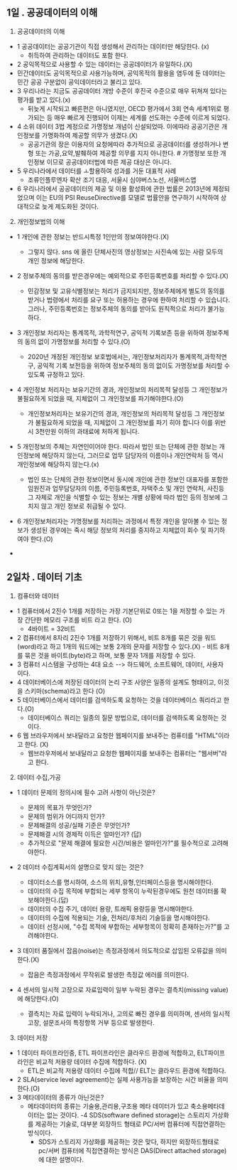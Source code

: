 ## 1일 . 공공데이터의 이해
1. 공공데이터의 이해

- 1 공공데이터는 공공기관이 직접 생성해서 관리하는 데이터만 해당한다. (x)
  - 취득하여 관리하는 데이터도 포함 한다.
- 2 공익목적으로 사용할 수 있는 데이터는 공공데이터가 유일하다.(X)
 - 민간데이터도 공익목적으로 사용가능하며, 공익목적의 활용을 염두에 둔 데이터는 민간 공공 구분없이 공익데이터라고 불리고 있다.
- 3 우리나라는 지금도 공공데이터 개방 수준이 후진국 수준으로 매우 뒤쳐져 있다는 평가를 받고 있다.(x)
  - 뒤늦게 시작되고 빠른편은 아니였지만, OECD 평가에서 3회 연속 세계1위로 평가되는 등 매우 빠르게 진행되어 이제는 세계를 선도하는 수준에 이르게 되었다.
- 4 소위 데이터 3법 계정으로 가명정보 개념이 신설되었따. 이에따라 공공기관은 개인정보를 가명화하여 제공할 의무가 생겼다.(X)
  - 공공기관의 장은 이용자의 요청에따라 추가적으로 공공데이터를 생성하거나 변형 또는 가공,요약,발췌하여 제공할 의무를 지지 아니한다. # 가명정보 또한 개인정보 이므로 공공데이터법에 따른 제공 대상은 아니다.
- 5 우리나라에서 데이터를 ㅗ할용하여 성과를 거둔 대표적 사례  
  - 조류인플루엔자 확산 조기 대응, 서울시 심야버스노선, 서울버스앱
- 6 우리나라에서 공공데이터의 제공 및 이용 활성화에 관한 법률은 2013년에 제정되었으며 이는 EU의 PSI ReuseDirective를 모델로 법률안을 연구하기 시작하여 상대적으로 늦게 제도화된 것이다. 
 
2. 개인정보법의 이해

- 1 개인에 관한 정보는 반드시특정 1인만의 정보여야한다.(X)
  - 그렇지 않다. sns 에 올린 단체사진의 영상정보는 사진속에 있는 사람 모두의 개인 정보에 해당한다.
- 2 정보주체의 동의를 받은경우에는 예외적으로 주민등록번호를 처리할 수 있다.(X)
  - 민감정보 및 고유식별정보는 처리가 금지되지만, 정보주체에게 별도의 동의를 받거나 법령에서 처리를 요구 또는 허용하는 경우에 한하여 처리할 수 있습니다. 그러나, 주민등록번호는 정보주체의 동의를 받아도 원칙적으로 처리가 불가능 하다.  
 
- 3 개인정보 처리자는 통계목적, 과학적연구, 공익적 기록보존 등을 위하여 정보주체의 동의 없이 가명정보를 처리할 수 있다.(O)
  - 2020년 개정된 개인정보 보호법에서는, 개인정보처리자가 통계목적,과학적연구, 공익적 기록 보전등을 위하여 정보주체의 동의 없이도 가명정보를 처리할 수 있도록 규정하고 있다. 
- 4 개인정보 처리자는 보유기간의 경과, 개인정보의 처리목적 달성등 그 개인정보가 불필요하게 되었을 때, 지체없이 그 개인정보를 파기해야한다.(O)
  -  개인정보처리자는 보유기간의 경과, 개인정보의 처리목적 달성등 그 개인정보가 불필요하게 되었을 때, 지체없이 그 개인정보를 파기 히야 합니다 이를 위반시 3천만원 이하의 과태료에 처하게 됩니다.
- 5 개인정보의 주체는 자연인이어야 한다. 따라서 법인 또는 단체에 관한 정보는 개인정보에 해당하지 않는다, 그러므로 업무 담당자의 이름이나 개인연락처 등 역시 개인정보에 해당하지 않는다.(x)
  - 법인 또는 단체의 관한 정보이면서 동시에 개인에 관한 정보인 대표자를 포함한 임원진과 업무담당자의 이름, 주민등록번호, 자택주소 및 개인 연락처, 사진등 그 자체로 개인을 식별할 수 있는 정보는 개별 상황에 따라 법인 등의 정보에 그치지 않고 개인 정보로 취급될 수 있다. 
- 6 개인정보처리자는 가명정보를 처리하는 과정에서 특정 개인을 알아볼 수 있는 정보가 생성된 경우에는 죽시 해당 정보의 처리를 중지하고 지체없이 회수 및 파기하여야 한다.(O)
- 

##  2일차 . 데이터 기초 
1. 컴퓨터와 데이터 

- 1 컴퓨터에서 2진수 1개를 저장하는 가장 기본단위로 0또는 1을 저장할 수 있는 가장 간단한 메모리 구조를 비트 라고 한다. (O)
    - 4바이트 = 32비트 
- 2 컴퓨터에서 8자리 2진수 1개를 저장하기 위해서, 비트 8개를 묶은 것을 워드(word)라고 하고 1개의 워드에는 보통 2개의 문자를 저장할 수 있다.(X)
      - 비트 8개를 묶은 것을 바이트(byte)라고  하며, 보통 문자 1개를 저장할 수 있다.
- 3 컴퓨터 시스템을 구성하는 4대 요소  --> 하드웨어, 소프트웨어, 데이터, 사용자 이다.
- 4 데이터베이스에 저장된 데이터의 논리 구조 사양은 일종의 설계도 형태이고, 이것을 스키마(schema)라고 한다 (O)
- 5 데이터베이스에서 데이터를 검색하도록 요청하는 것을 데이터베이스 쿼리라고 한다.(O)
    - 데이터베이스 쿼리는 일종의 질문 방법으로, 데이터를 검색하도록 요청하는 것이다.
- 6 웹 브라우저에서 보내달라고 요청한 웹페이지를 보내주는 컴퓨터를 "HTML"이라고 한다. (X)
    - 웹브라우저에서 보내달라고 요청한 웹페이지를 보내주는 컴퓨터는 "웹서버"라고 한다.

2. 데이터 수집,가공

- 1 데이터 문제의 정의시에 필수 고려 사항이 아닌것은?
   - 문제의 목표가 무엇인가?
   - 문제의 범위가 어디까지 인가?
   - 문제해결의 성공/실패 기준은 무엇인가?
   - 문제해결 시의 경제적 이득은 얼마인가? (답)
   - 추가적으로 "문제 해결에 필요한 시간/비용은 얼마인가?"를 필수적으로 고려해야한다.

- 2 데이터 수집계획서의 설명으로 맞지 않는 것은?
  - 데이터소스를 명시하여, 소스의 위치,유형,인터페이스등을 명시해야한다.
  - 데이터의 수집 목적에 부합되는 세부 항목이 누락된경우에도 원천 데이터롤 확보해야한다.(답)
  - 데이터의 수집 주기, 데이터 용량, 트래픽 용량등을 명시해야한다.
  - 데이터의 수집에 적용되는 기술, 전처리/후처리 기술등을 명시해야한다.
  - 데이터 선정시에, "수집 목적에 부합하는 세부항목이 정확히 존재하는가?"를 고려해야한다.

- 3 데이터 품질에서 잡음(noise)는 측정과정에서 의도적으로 삽입된 오류값을 의미한다.(X)
  - 잡음은 측정과정에서 무작위로 발생한 측정값 에러를 의미한다.
  
 - 4 센서의 일시적 고장으로 자료입력이 일부 누락된 경우는 결측치(missing value)에 해당한다.(O)
    - 결측치는 자료 입력이 누락되거나, 고의로 빠진 경우를 의미하며, 센서의 일시적 고장, 설문조사의 특정항목 거부 등으로 발생한다.

3. 데이터 저장

- 1 데이터 파이프라인중, ETL 파이프라인은 클라우드 환경에 적합하고, ELT파이프 라인은 비교적 저용량 데이터 수집에 적합하다. (X)
  - ETL은 비교적 저용량 데이터 수집에 적합//  ELT는 클라우드 환경에 적합하다.
- 2 SLA(service level agreement)는 실제 사용가능을 보장하는 시간 비율을 의미한다.(O)
- 3 메타데이터의 종류가 아닌것은?
  - 메타데이터의 종류는 기술용,관리용,구조용 메타 데이터가 있고 축소용메타데이터는 없는 것이다.
-4 SDS(software defined storage)는 스토리지 가상화를 제공하는 기술로, 대부분 외장하드 형태로 PC/서버 컴퓨터에 직접연결하는 방식이다.
    - SDS가 스토리지 가상화를 제공하는 것은 맞다, 하지만 외장하드형태로 pc/서버 컴퓨터에 직접연결하는 방식은 DAS(Direct attached storage)에 대한 설명이다.



